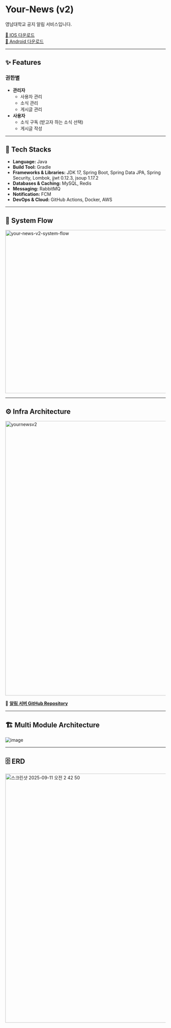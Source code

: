 # Your-News (v2)

영남대학교 공지 알림 서비스입니다.

[📱 IOS 다운로드](https://apps.apple.com/kr/app/yu-yournews/id6748317204)  
[📱 Android 다운로드](https://play.google.com/store/apps/details?id=com.daeyoung.yournews)

---

## ✨ Features

### 권한별
- **관리자**
  - 사용자 관리
  - 소식 관리
  - 게시글 관리
- **사용자**
  - 소식 구독 (받고자 하는 소식 선택)
  - 게시글 작성

---

## 🚀 Tech Stacks
- **Language:** Java  
- **Build Tool:** Gradle  
- **Frameworks & Libraries:** JDK 17, Spring Boot, Spring Data JPA, Spring Security, Lombok, jjwt 0.12.3, jsoup 1.17.2  
- **Databases & Caching:** MySQL, Redis  
- **Messaging:** RabbitMQ  
- **Notification:** FCM  
- **DevOps & Cloud:** GitHub Actions, Docker, AWS

---

## 🔄 System Flow
<img width="1111" height="512" alt="your-news-v2-system-flow" src="https://github.com/user-attachments/assets/4c5af190-d80a-4a82-883d-5cd101be4d7b" />

---

## ⚙️ Infra Architecture
<img width="1341" height="861" alt="yournewsv2" src="https://github.com/user-attachments/assets/e7b40034-42f3-447d-8349-4f5dba0b8138" />

🔗 **[알림 서버 GitHub Repository](https://github.com/your-news-project/your-news-notify)**

---

## 🏗️ Multi Module Architecture
![image](https://github.com/user-attachments/assets/cc0e5376-d95a-49be-bdaa-ba678f1e8cc0)

---

## 🗄️ ERD
<img width="1234" height="781" alt="스크린샷 2025-09-11 오전 2 42 50" src="https://github.com/user-attachments/assets/8296800c-4309-464b-a0a2-0d0feff2c575" />

